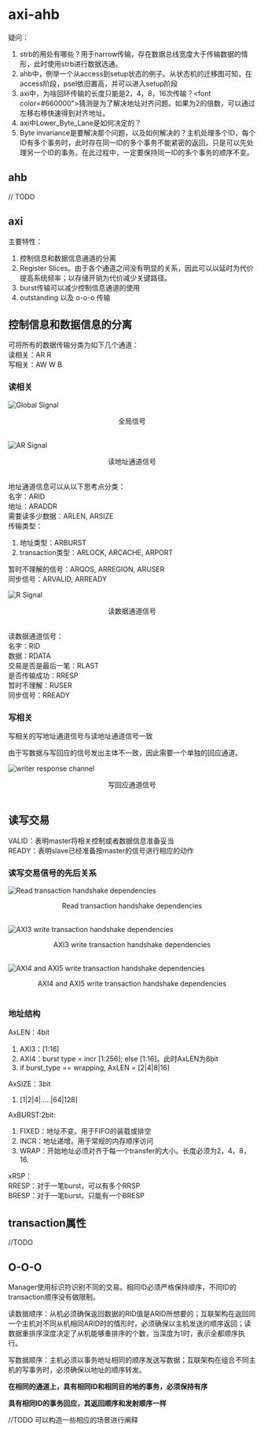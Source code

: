 # axi-ahb  

疑问：  
1. strb的用处有哪些？用于narrow传输，存在数据总线宽度大于传输数据的情形，此时使用strb进行数据选通。
2. ahb中，例举一个从access到setup状态的例子。从状态机的迁移图可知，在access阶段，psel依旧置高，并可以进入setup阶段    
3. axi中，为啥回环传输的长度只能是2，4，8，16次传输？<font color=#660000">猜测是为了解决地址对齐问题。如果为2的倍数，可以通过左移右移快速得到对齐地址。</font>  
4. axi中Lower_Byte_Lane是如何决定的？  
5. Byte invariance是要解决那个问题，以及如何解决的？主机处理多个ID，每个ID有多个事务时，此时存在同一ID的多个事务不能紧密的返回，只是可以先处理另一个ID的事务。在此过程中，一定要保持同一ID的多个事务的顺序不变。  

## ahb  

// TODO  

## axi  

主要特性：  
1. 控制信息和数据信息通道的分离  
2. Register Slices。由于各个通道之间没有明显的关系，因此可以以延时为代价提高系统频率；以存储开销为代价减少关键路径。
3. burst传输可以减少控制信息通道的使用  
4. outstanding 以及 o-o-o 传输  

## 控制信息和数据信息的分离  

可将所有的数据传输分类为如下几个通道：  
读相关：AR R  
写相关：AW W B  

### 读相关  


![Global Signal](img/global_signal.png)  
<center>全局信号</center>  
&emsp;  
&emsp;  

![AR Signal](img/AR%20Signal.png)  
<center>读地址通道信号</center>  
&emsp;  
&emsp;  

地址通道信息可以从以下思考点分类：  
名字：ARID  
地址：ARADDR  
需要读多少数据：ARLEN, ARSIZE  
传输类型：  
   1. 地址类型：ARBURST
   2. transaction类型：ARLOCK, ARCACHE, ARPORT  

暂时不理解的信号：ARQOS, ARREGION, ARUSER  
同步信号：ARVALID, ARREADY  


![R Signal](img/R_Signal.png)  
<center>读数据通道信号</center>  
&emsp;  
&emsp;  

读数据通道信号：  
名字：RID  
数据：RDATA  
交易是否是最后一笔：RLAST  
是否传输成功：RRESP  
暂时不理解：RUSER  
同步信号：RREADY  

### 写相关  

写相关的写地址通道信号与读地址通道信号一致  

由于写数据与写回应的信号发出主体不一致，因此需要一个单独的回应通道。  

![writer response channel](img/B_channel.png)  
<center>写回应通道信号</center>  
&emsp;  
&emsp;  


## 读写交易  

VALID：表明master将相关控制或者数据信息准备妥当  
READY：表明slave已经准备按master的信号进行相应的动作  

### 读写交易信号的先后关系  

![Read transaction handshake dependencies](img/Read%20transaction%20handshake%20dependencies.png)  
<center>Read transaction handshake dependencies</center>  
&emsp;
&emsp;  

![AXI3 write transaction handshake dependencies](img/AXI3%20write%20transaction%20handshake%20dependencies.png)  
<center>AXI3 write transaction handshake dependencies</center>  
&emsp;
&emsp;  

![AXI4 and AXI5 write transaction handshake dependencies](img/AXI4%20and%20AXI5%20write%20transaction%20handshake%20dependencies.png)    
<center>AXI4 and AXI5 write transaction handshake dependencies</center>  
&emsp;
&emsp;  

### 地址结构  

AxLEN：4bit
1. AXI3：[1:16]  
2. AXI4：burst type = incr [1:256]; else [1:16]。此时AxLEN为8bit  
3. if burst_type == wrapping, AxLEN = [2|4|8|16]  

AxSIZE：3bit
1. [1|2|4|.....|64|128]  

AxBURST:2bit:  
1. FIXED：地址不变。用于FIFO的装载或排空  
2. INCR：地址递增。用于常规的内存顺序访问  
3. WRAP：开始地址必须对齐于每一个transfer的大小。长度必须为2，4，8，16.  

xRSP：  
RRESP：对于一笔burst，可以有多个RRSP  
BRESP：对于一笔burst，只能有一个BRESP  

## transaction属性  

//TODO  

## O-O-O  

Manager使用标识符识别不同的交易。相同ID必须严格保持顺序，不同ID的transaction顺序没有做限制。  

读数据顺序：从机必须确保返回数据的RID值是ARID所想要的；互联架构在返回同一个主机对不同从机相同ARID时的情形时，必须确保以主机发送的顺序返回；读数据重排序深度决定了从机能够重排序的个数，当深度为1时，表示全都顺序执行。  

写数据顺序：主机必须以事务地址相同的顺序发送写数据；互联架构在组合不同主机的写事务时，必须确保以地址的顺序转发。  

**在相同的通道上，具有相同ID和相同目的地的事务，必须保持有序**  

**具有相同ID的事务回应，其返回顺序和发射顺序一样**  

//TODO 可以构造一些相应的场景进行阐释
